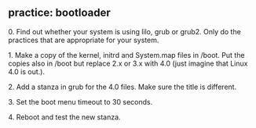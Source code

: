 ## practice: bootloader

0\. Find out whether your system is using lilo, grub or grub2. Only do
the practices that are appropriate for your system.

1\. Make a copy of the kernel, initrd and System.map files in /boot. Put
the copies also in /boot but replace 2.x or 3.x with 4.0 (just imagine
that Linux 4.0 is out.).

2\. Add a stanza in grub for the 4.0 files. Make sure the title is
different.

3\. Set the boot menu timeout to 30 seconds.

4\. Reboot and test the new stanza.

